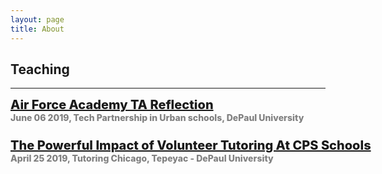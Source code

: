 ```yaml
---
layout: page
title: About
---
```

## Teaching
<html>
<head>
    <style>
        .box1 {
            position: absolute;
            height: 100px;
            font-size: 20px;
            font-weight: 800;
        }
        .minor-font {
            font-size: 14px;
            color: gray;
        }
        .box2 {
            position: relative;
            margin-right: 700px;
        }
        .display {
            background-color: skyblue;
            border: 1px solid gray;
            width: 49px;
            float: right;
        }
    </style>
</head>
<body>
    <!-- <h2>Teaching</h2> -->
    <hr>
    <div class="box1">
        <a href="/projects/Reflection_paper.pdf">Air Force Academy TA Reflection </a>
        <br>
        <span class="minor-font">June 06 2019, Tech Partnership in Urban schools, DePaul University</span>
        <br>
        <br>
        <a href="/projects/TutoringChicago_Reflection.pdf">The Powerful Impact of Volunteer Tutoring At CPS Schools</a>
        <br>
        <span class="minor-font">April 25 2019, Tutoring Chicago, Tepeyac - DePaul University</span>
        <br>
    </div>    
    
</body>
</html>

<br>
<br>
<br>
<br>
<br>
<br>
<br>








